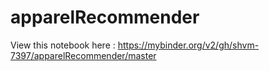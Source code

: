 # apparelRecommender

View this notebook here :
https://mybinder.org/v2/gh/shvm-7397/apparelRecommender/master
